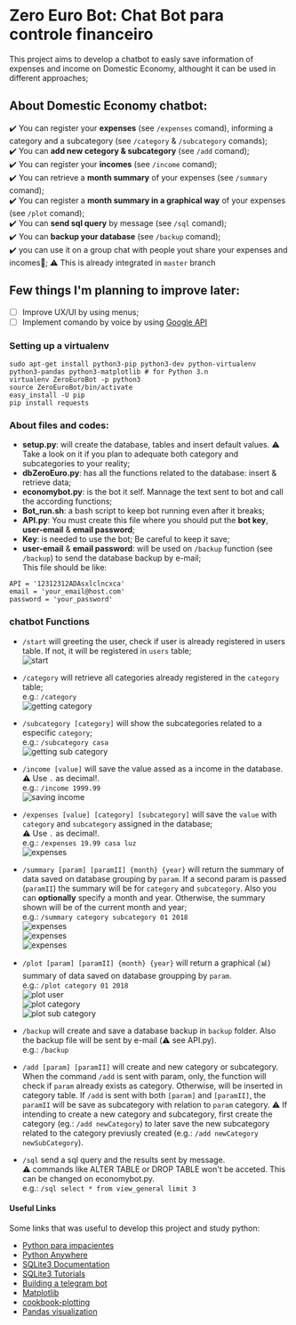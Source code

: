 # Zero Euro Bot: Chat Bot para controle financeiro
This project aims to develop a chatbot to easly save information of expenses and income on Domestic Economy, althought it can be used in different approaches;

## About Domestic Economy chatbot:  
  
:heavy_check_mark: You can register your **expenses** (see `/expenses` comand), informing a category and a subcategory (see `/category` & `/subcategory` comands);  
:heavy_check_mark: You can **add new cetegory & subcategory** (see `/add` comand);  
:heavy_check_mark: You can register your **incomes** (see `/income` comand);  
:heavy_check_mark: You can retrieve a **month summary** of your expenses (see `/summary` comand);  
:heavy_check_mark: You can register a **month summary in a graphical way** of your expenses (see `/plot` comand);  
:heavy_check_mark: You can **send sql query** by message (see `/sql` comand);  
:heavy_check_mark: You can **backup your database** (see `/backup` comand);  
:heavy_check_mark: you can use it on a group chat with people yout share your expenses and incomes:couple:; :warning: This is already integrated in `master` branch  

## Few things I'm planning to improve later:
- [ ] Improve UX/UI by using menus;  
- [ ] Implement comando by voice by using [Google API](https://aiyprojects.withgoogle.com/voice/#makers-guide-1-2--python-api-reference)  

### Setting up a virtualenv
```
sudo apt-get install python3-pip python3-dev python-virtualenv python3-pandas python3-matplotlib # for Python 3.n
virtualenv ZeroEuroBot -p python3 
source ZeroEuroBot/bin/activate
easy_install -U pip
pip install requests
```

### About files and codes:  
  
* **setup.py**: will create the database, tables and insert default values. 
:warning: Take a look on it if you plan to adequate both category and subcategories to your reality;  
* **dbZeroEuro.py**: has all the functions related to the database: insert & retrieve data;  
* **economybot.py**: is the bot it self. Mannage the text sent to bot and call the according functions;  
* **Bot_run.sh**: a bash script to keep bot running even after it breaks;
* **API.py**: You must create this file where you should put the **bot key**, **user-email** & **email password**;  
 * **Key**: is needed to use the bot; Be careful to keep it save;  
 * **user-email** & **email password**: will be used on `/backup` function (see `/backup`) to send the database backup by e-mail;  
This file should be like:  
```
API = '12312312ADAsxlclncxca'
email = 'your_email@host.com'
password = 'your_password'
```  

### chatbot Functions
* `/start` will greeting the user, check if user is already registered in users table. If not, it will be registered in `users` table;  
![start](img/start.png)  

* `/category` will retrieve all categories already registered in the `category` table;  
e.g.: `/category`  
![getting category](img/getcategory.png)  

* `/subcategory [category]` will show the subcategories related to a especific `category`;  
e.g.: `/subcategory casa`  
![getting sub category](img/getsubcat.png)  

* `/income [value]` will save the value assed as a income in the database.  
:warning: Use `.` as decimal!.  
e.g.: `/income 1999.99`  
![saving income](img/income.png)  

* `/expenses [value] [category] [subcategory]` will save the `value` with `category` and `subcategory` assigned in the database;  
:warning: Use `.` as decimal!.  
e.g.: `/expenses 19.99 casa luz`  
![expenses](img/expenses.png)  

* `/summary [param] [paramII] {month} {year}` will return the summary of data saved on database grouping by `param`. If a second param is passed (`paramII`) the summary will be for `category` and `subcategory`. Also you can **optionally** specify a month and year. Otherwise, the summary shown will be of the current month and year;  
e.g.: `/summary category subcategory 01 2018`  
![expenses](img/summaryparamuser.png)  
![expenses](img/summarycategory.png)  
![expenses](img/summaryparamII.png)  

* `/plot [param] [paramII] {month} {year}` will return a graphical (:bar_chart:) summary of data saved on database groupping by `param`.  
e.g.: `/plot category 01 2018`  
![plot user](img/plotuser.png)  
![plot category](img/plotcategory.png)  
![plot sub category](img/plotsubcategory.png)  

* `/backup` will create and save a database backup in `backup` folder. Also the backup file will be sent by e-mail (:warning: see API.py).  
e.g.: `/backup`  

* `/add [param] [paramII]` will create and new category or subcategory. When the command `/add` is sent with param, only, the function will check if `param` already exists as category. Otherwise, will be inserted in category table. If `/add` is sent with both `[param]` and `[paramII]`, the `paramII` will be save as subcategory with relation to `param` category.
:warning: If intending to create a new category and subcategory, first create the category (eg.: `/add newCategory`) to later save the new subcategory related to the category previusly created (e.g.: `/add newCategory newSubCategory`).  


* `/sql` send a sql query and the results sent by message.  
:warning: commands like ALTER TABLE or DROP TABLE won't be acceted. This can be changed on economybot.py.  
e.g.: `/sql select * from view_general limit 3`  

#### Useful Links  
Some links that was useful to develop this project and study python:
* [Python para impacientes](http://python-para-impacientes.blogspot.com.ar)
* [Python Anywhere](https://www.pythonanywhere.com)
* [SQLite3 Documentation](https://sqlite.org/docs.html)
* [SQLite3 Tutorials](http://www.sqlitetutorial.net/)
* [Building a telegram bot](https://www.codementor.io/garethdwyer/building-a-telegram-bot-using-python-part-1-goi5fncay)
* [Matplotlib](https://stackoverflow.com/questions/32244019/how-to-rotate-x-axis-tick-labels-in-pandas-barplot)
* [cookbook-plotting](https://pandas.pydata.org/pandas-docs/stable/cookbook.html#cookbook-plotting)
* [Pandas visualization](https://pandas.pydata.org/pandas-docs/stable/visualization.html#visualization-barplot)

